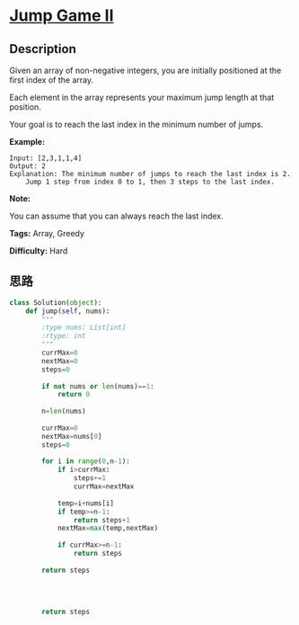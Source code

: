 # [Jump Game II][title]

## Description

Given an array of non-negative integers, you are initially positioned at the
first index of the array.

Each element in the array represents your maximum jump length at that
position.

Your goal is to reach the last index in the minimum number of jumps.

**Example:**
            Input: [2,3,1,1,4]    Output: 2    Explanation: The minimum number of jumps to reach the last index is 2.        Jump 1 step from index 0 to 1, then 3 steps to the last index.

**Note:**

You can assume that you can always reach the last index.


**Tags:** Array, Greedy

**Difficulty:** Hard

## 思路

``` python
class Solution(object):
    def jump(self, nums):
        """
        :type nums: List[int]
        :rtype: int
        """
        currMax=0
        nextMax=0
        steps=0
        
        if not nums or len(nums)==1:
            return 0
        
        n=len(nums)
        
        currMax=0
        nextMax=nums[0]
        steps=0
        
        for i in range(0,n-1):
            if i>currMax:
                steps+=1
                currMax=nextMax
                
            temp=i+nums[i]
            if temp>=n-1:
                return steps+1
            nextMax=max(temp,nextMax)
            
            if currMax>=n-1:
                return steps
            
        return steps
            
           
                
                
        return steps
            
        
```

[title]: https://leetcode.com/problems/jump-game-ii
